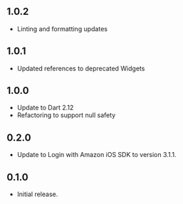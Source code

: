 ## 1.0.2

* Linting and formatting updates

## 1.0.1

* Updated references to deprecated Widgets

## 1.0.0

* Update to Dart 2.12
* Refactoring to support null safety

## 0.2.0

* Update to Login with Amazon iOS SDK to version 3.1.1.

## 0.1.0

* Initial release.
